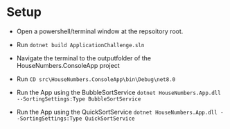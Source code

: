 # Setup
- Open a powershell/terminal window at the repsoitory root.
- Run ```dotnet build ApplicationChallenge.sln``` 
- Navigate the terminal to the outputfolder of the HouseNumbers.ConsoleApp project
- Run ```CD src\HouseNumbers.ConsoleApp\bin\Debug\net8.0```

- Run the App using the BubbleSortService ```dotnet HouseNumbers.App.dll --SortingSettings:Type BubbleSortService```
- Run the App using the QuickSortService ```dotnet HouseNumbers.App.dll --SortingSettings:Type QuickSortService```
